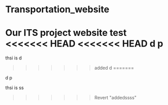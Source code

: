# Transportation_website
Our ITS project website 
test
<<<<<<< HEAD
<<<<<<< HEAD
d
p
=======
thsi is d
>>>>>>> added d
=======

d
p

thsi is ss

>>>>>>> Revert "addedssss"
